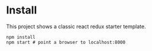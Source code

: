 # Install

This project shows a classic react redux starter template.

```
npm install
npm start # point a browser to localhost:8000
```
